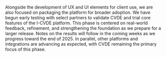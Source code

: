Alongside the development of UX and UI elements for client use, we are also focused on packaging the platform for broader adoption. We have begun early testing with select partners to validate CVDE and trial core features of the I-CVDE platform. This phase is centered on real-world feedback, refinement, and strengthening the foundation as we prepare for a larger release. Notes on the results will follow in the coming weeks as we progress toward the end of 2025. In parallel, other platforms and integrations are advancing as expected, with CVDE remaining the primary focus of this phase.
